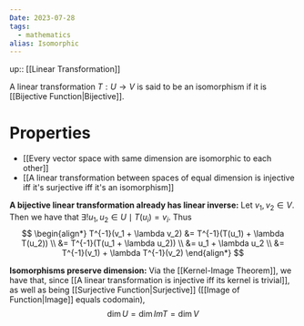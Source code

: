 ```yaml
---
Date: 2023-07-28
tags:
  - mathematics
alias: Isomorphic
---
```

up:: [[Linear Transformation]]

A linear transformation $T: U \to V$ is said to be an isomorphism if it is [[Bijective Function|Bijective]].

# Properties
- [[Every vector space with same dimension are isomorphic to each other]]
- [[A linear transformation between spaces of equal dimension is injective iff it's surjective iff it's an isomorphism]]

**A bijective linear transformation already has linear inverse:**
Let $v_1, v_2 \in V$. Then we have that $\exists! u_1, u_2 \in U \mid T(u_i) = v_i$. Thus
$$
\begin{align*}
T^{-1}(v_1 + \lambda v_2) &= T^{-1}(T(u_1) + \lambda T(u_2)) \\
&= T^{-1}(T(u_1 + \lambda u_2)) \\
&= u_1 + \lambda u_2 \\
&= T^{-1}(v_1) + \lambda T^{-1}(v_2)
\end{align*}
$$

**Isomorphisms preserve dimension:**
Via the [[Kernel-Image Theorem]], we have that, since [[A linear transformation is injective iff its kernel is trivial]], as well as being [[Surjective Function|Surjective]] ([[Image of Function|Image]] equals codomain), 
$$
\dim U = \dim Im T = \dim V
$$